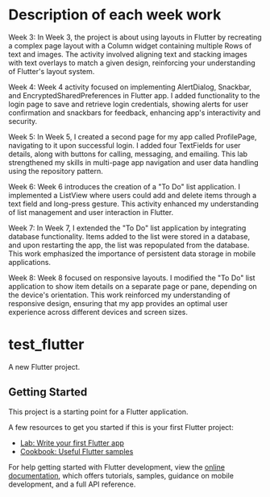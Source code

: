 # Description of each week work
Week 3:
In Week 3, the project is about using layouts in Flutter by recreating a complex page layout with a Column widget containing multiple Rows of text and images. The activity involved aligning text and stacking images with text overlays to match a given design, reinforcing your understanding of Flutter's layout system.

Week 4:
Week 4 activity focused on implementing AlertDialog, Snackbar, and EncryptedSharedPreferences in Flutter app. I added functionality to the login page to save and retrieve login credentials, showing alerts for user confirmation and snackbars for feedback, enhancing app's interactivity and security.

Week 5:
In Week 5, I created a second page for my app called ProfilePage, navigating to it upon successful login. I added four TextFields for user details, along with buttons for calling, messaging, and emailing. This lab strengthened my skills in multi-page app navigation and user data handling using the repository pattern.

Week 6:
Week 6 introduces the creation of a "To Do" list application. I implemented a ListView where users could add and delete items through a text field and long-press gesture. This activity enhanced my understanding of list management and user interaction in Flutter.

Week 7:
In Week 7, I extended the "To Do" list application by integrating database functionality. Items added to the list were stored in a database, and upon restarting the app, the list was repopulated from the database. This work emphasized the importance of persistent data storage in mobile applications.

Week 8:
Week 8 focused on responsive layouts. I modified the "To Do" list application to show item details on a separate page or pane, depending on the device's orientation. This work reinforced my understanding of responsive design, ensuring that my app provides an optimal user experience across different devices and screen sizes.


# test_flutter

A new Flutter project.

## Getting Started

This project is a starting point for a Flutter application.

A few resources to get you started if this is your first Flutter project:

- [Lab: Write your first Flutter app](https://docs.flutter.dev/get-started/codelab)
- [Cookbook: Useful Flutter samples](https://docs.flutter.dev/cookbook)

For help getting started with Flutter development, view the
[online documentation](https://docs.flutter.dev/), which offers tutorials,
samples, guidance on mobile development, and a full API reference.
